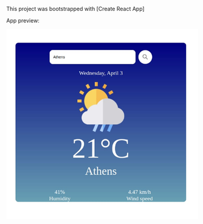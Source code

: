 This project was bootstrapped with [Create React App]

App preview:


![App preview image](/preview.jpeg?raw=true "Optional Title")
